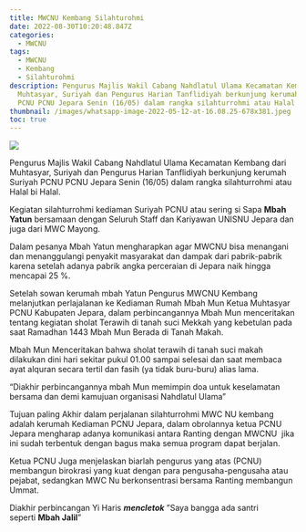 ```yaml
---
title: MWCNU Kembang Silahturohmi
date: 2022-08-30T10:20:48.847Z
categories:
  - MWCNU
tags:
  - MWCNU
  - Kembang
  - Silahturohmi
description: Pengurus Majlis Wakil Cabang Nahdlatul Ulama Kecamatan Kembang dari
  Muhtasyar, Suriyah dan Pengurus Harian Tanflidiyah berkunjung kerumah Suriyah
  PCNU PCNU Jepara Senin (16/05) dalam rangka silahturrohmi atau Halal bi Halal.
thumbnail: /images/whatsapp-image-2022-05-12-at-16.08.25-678x381.jpeg
toc: true
---
```

<!--StartFragment-->

![](/images/whatsapp-image-2022-05-12-at-16.08.25-678x381.jpeg)

Pengurus Majlis Wakil Cabang Nahdlatul Ulama Kecamatan Kembang dari Muhtasyar, Suriyah dan Pengurus Harian Tanflidiyah berkunjung kerumah Suriyah PCNU PCNU Jepara Senin (16/05) dalam rangka silahturrohmi atau Halal bi Halal.

Kegiatan silahturrohmi kediaman Suriyah PCNU atau sering si Sapa **Mbah Yatun** bersamaan dengan Seluruh Staff dan Kariyawan UNISNU Jepara dan juga dari MWC Mayong.

Dalam pesanya Mbah Yatun mengharapkan agar MWCNU bisa menangani dan menanggulangi penyakit masyarakat dan dampak dari pabrik-pabrik karena setelah adanya pabrik angka perceraian di Jepara naik hingga mencapai 25 %.

Setelah sowan kerumah mbah Yatun Pengurus MWCNU Kembang melanjutkan perlajalanan ke Kediaman Rumah Mbah Mun Ketua Muhtasyar PCNU Kabupaten Jepara, dalam perbincangannya Mbah Mun menceritakan tentang kegiatan sholat Terawih di tanah suci Mekkah yang kebetulan pada saat Ramadhan 1443 Mbah Mun Berada di Tanah Makah.

Mbah Mun Menceritakan bahwa sholat terawih di tanah suci makah dilakukan dini hari sekitar pukul 01.00 sampai selesai dan saat membaca ayat alquran secara tertil dan fasih (ya tidak buru-buru) alias lama.

“Diakhir perbincangannya mbah Mun memimpin doa untuk keselamatan bersama dan demi kamujuan organisasi Nahdlatul Ulama”

Tujuan paling Akhir dalam perjalanan silahturrohmi MWC NU kembang adalah kerumah Kediaman PCNU Jepara, dalam obrolannya ketua PCNU Jepara mengharap adanya komunikasi antara Ranting dengan MWCNU  jika ini sudah terbentuk dengan bagus maka semua program dapat berjalan.

Ketua PCNU Juga menjelaskan biarlah pengurus yang atas (PCNU) membangun birokrasi yang kuat dengan para pengusaha-pengusaha atau pejabat, sedangkan MWC Nu berkonsentrasi bersama Ranting membangun Ummat.

Diakhir perbincangan Yi Haris ***mencletok*** ”Saya bangga ada santri seperti **Mbah Jalil**”

<!--EndFragment-->